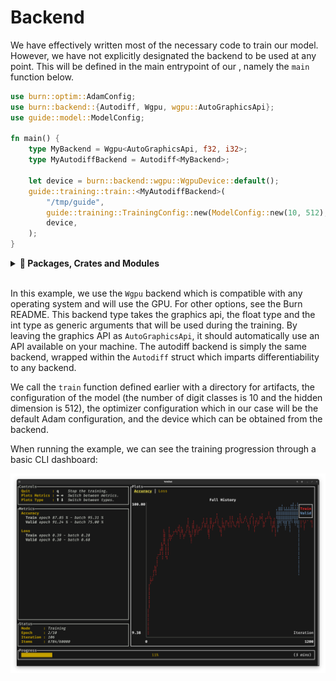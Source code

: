 # Backend

We have effectively written most of the necessary code to train our model. However, we have not
explicitly designated the backend to be used at any point. This will be defined in the main
entrypoint of our , namely the `main` function below.

```rust , ignore
use burn::optim::AdamConfig;
use burn::backend::{Autodiff, Wgpu, wgpu::AutoGraphicsApi};
use guide::model::ModelConfig;

fn main() {
    type MyBackend = Wgpu<AutoGraphicsApi, f32, i32>;
    type MyAutodiffBackend = Autodiff<MyBackend>;

    let device = burn::backend::wgpu::WgpuDevice::default();
    guide::training::train::<MyAutodiffBackend>(
        "/tmp/guide",
        guide::training::TrainingConfig::new(ModelConfig::new(10, 512), AdamConfig::new()),
        device,
    );
}
```

<details>
<summary><strong>🦀 Packages, Crates and Modules</strong></summary>

You might be wondering why we use the `guide` prefix to bring the different modules we just
implemented into scope. Instead of including the code in the current guide in a single file, we
separated it into different files which group related code into _modules_. The `guide` is simply the
name we gave to our _crate_, which contains the different files. Below is a brief explanation of the
different parts of the Rust module system.

A **package** is a bundle of one or more crates that provides a set of functionality. A package
contains a `Cargo.toml` file that describes how to build those crates. Burn is a package.

A **crate** is a compilation unit in Rust. It could be a single file, but it is often easier to
split up crates into multiple _modules_ and possibly multiple files. A crate can come in one of two
forms: a binary crate or a library crate. When compiling a crate, the compiler first looks in the
crate root file (usually `src/lib.rs` for a library crate or `src/main.rs` for a binary crate). Any
module declared in the crate root file will be inserted in the crate for compilation.

A **module** lets us organize code within a crate for readability and easy reuse. Modules also allow
us to control the _privacy_ of items.

For this guide, we defined a library crate with a single example where the `main` function is
defined, as illustrated in the structure below.

```
guide
├── Cargo.toml
├── examples
│   └── guide.rs
└── src
    ├── data.rs
    ├── inference.rs
    ├── lib.rs
    ├── model.rs
    └── training.rs
```

The source for this guide can be found in our
[GitHub repository](https://github.com/tracel-ai/burn/tree/main/examples/guide).\

</details><br>

In this example, we use the `Wgpu` backend which is compatible with any operating system and will
use the GPU. For other options, see the Burn README. This backend type takes the graphics api, the
float type and the int type as generic arguments that will be used during the training. By leaving
the graphics API as `AutoGraphicsApi`, it should automatically use an API available on your machine.
The autodiff backend is simply the same backend, wrapped within the `Autodiff` struct which imparts
differentiability to any backend.

We call the `train` function defined earlier with a directory for artifacts, the configuration of
the model (the number of digit classes is 10 and the hidden dimension is 512), the optimizer
configuration which in our case will be the default Adam configuration, and the device which can be
obtained from the backend.

When running the example, we can see the training progression through a basic CLI dashboard:

<img title="a title" alt="Alt text" src="./training-output.png">
